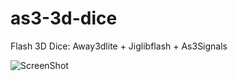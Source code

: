 as3-3d-dice
===========
Flash 3D Dice: Away3dlite + Jiglibflash + As3Signals

![ScreenShot](https://raw.github.com/wwwins/as3-3d-dice/master/screenshots/pic_000.png)
